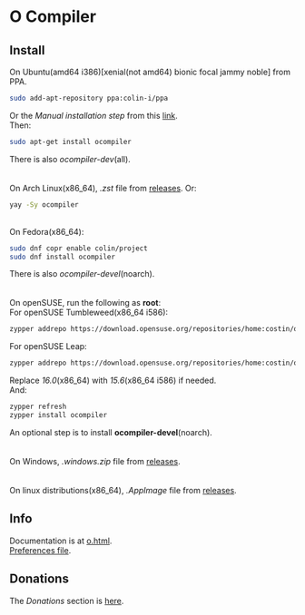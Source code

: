 # O Compiler

## Install
On Ubuntu(amd64 i386)[xenial(not amd64) bionic focal jammy noble] from PPA.
```sh
sudo add-apt-repository ppa:colin-i/ppa
```
Or the *Manual installation step* from this [link](https://gist.github.com/colin-i/e324e85e0438ed71219673fbcc661da6).\
Then:
```sh
sudo apt-get install ocompiler
```
There is also <i>ocompiler-dev</i>(all).\
\
\
On Arch Linux(x86_64), <i>.zst</i> file from [releases](https://github.com/colin-i/edor/releases). Or:
```sh
yay -Sy ocompiler
```
\
On Fedora(x86_64):
```sh
sudo dnf copr enable colin/project
sudo dnf install ocompiler
```
There is also <i>ocompiler-devel</i>(noarch).\
\
\
On openSUSE, run the following as __root__:\
For openSUSE Tumbleweed(x86_64 i586):
```sh
zypper addrepo https://download.opensuse.org/repositories/home:costin/openSUSE_Tumbleweed/home:costin.repo
```
For openSUSE Leap:
```sh
zypper addrepo https://download.opensuse.org/repositories/home:costin/openSUSE_Leap_16.0/home:costin.repo
```
Replace *16.0*(x86_64) with *15.6*(x86_64 i586) if needed.\
And:
```sh
zypper refresh
zypper install ocompiler
```
An optional step is to install **ocompiler-devel**(noarch).\
\
\
On Windows, <i>.windows.zip</i> file from [releases](https://github.com/colin-i/o/releases).\
\
\
On linux distributions(x86_64), <i>.AppImage</i> file from [releases](https://github.com/colin-i/o/releases).

## Info
Documentation is at [o.html](https://htmlpreview.github.io/?https://github.com/colin-i/o/blob/master/o.html).\
[Preferences file](https://raw.githubusercontent.com/colin-i/o/master/ocompiler.conf).

## Donations
The *Donations* section is [here](https://gist.github.com/colin-i/e324e85e0438ed71219673fbcc661da6).
